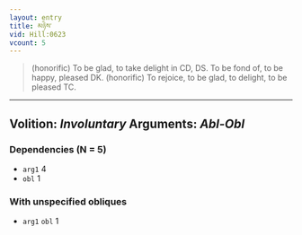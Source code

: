 ```yaml
---
layout: entry
title: མཉེས་
vid: Hill:0623
vcount: 5
---
```

> (honorific) To be glad, to take delight in CD, DS\. To be fond of, to be happy, pleased DK\. (honorific) To rejoice, to be glad, to delight, to be pleased TC\.

---
Volition: _Involuntary_
Arguments: _Abl-Obl_
---

### Dependencies (N = 5)
* `arg1` 4
* `obl` 1


### With unspecified obliques
* `arg1` `obl` 1
